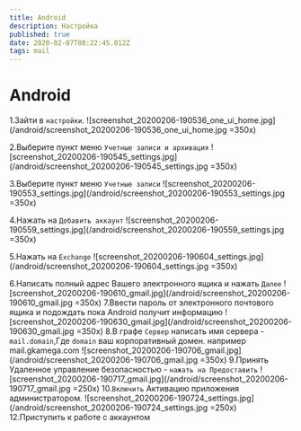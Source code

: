 ```yaml
---
title: Android
description: Настройка
published: true
date: 2020-02-07T08:22:45.012Z
tags: mail
---
```


 # Android

1.Зайти в `настройки`.
![screenshot_20200206-190536_one_ui_home.jpg](/android/screenshot_20200206-190536_one_ui_home.jpg =350x)

2.Выберите пункт меню `Учетные записи и архивация`
![screenshot_20200206-190545_settings.jpg](/android/screenshot_20200206-190545_settings.jpg =350x)

3.Выберите пункт меню `Учетные записи`
![screenshot_20200206-190553_settings.jpg](/android/screenshot_20200206-190553_settings.jpg =350x)

4.Нажать на `Добавить аккаунт`
![screenshot_20200206-190559_settings.jpg](/android/screenshot_20200206-190559_settings.jpg =350x)

5.Нажать на `Exchange`
![screenshot_20200206-190604_settings.jpg](/android/screenshot_20200206-190604_settings.jpg =350x)

6.Написать полный адрес Вашего электронного ящика и нажать `Далее`
![screenshot_20200206-190610_gmail.jpg](/android/screenshot_20200206-190610_gmail.jpg =350x)
7.Ввести пароль от электронного почтового ящика и подождать пока Android получит информацию
![screenshot_20200206-190630_gmail.jpg](/android/screenshot_20200206-190630_gmail.jpg =350x)
8.В графе `Сервер` написать имя сервера - `mail.domain`,Где `domain` ваш корпоративный домен. например mail.gkamega.com
![screenshot_20200206-190706_gmail.jpg](/android/screenshot_20200206-190706_gmail.jpg =350x)
9.Принять Удаленное управление безопасностью - `нажать на Предоставить`
![screenshot_20200206-190717_gmail.jpg](/android/screenshot_20200206-190717_gmail.jpg =250x)
10.`Включить` Активацию приложения администратором.
![screenshot_20200206-190724_settings.jpg](/android/screenshot_20200206-190724_settings.jpg =250x)
12.Приступить к работе с аккаунтом









